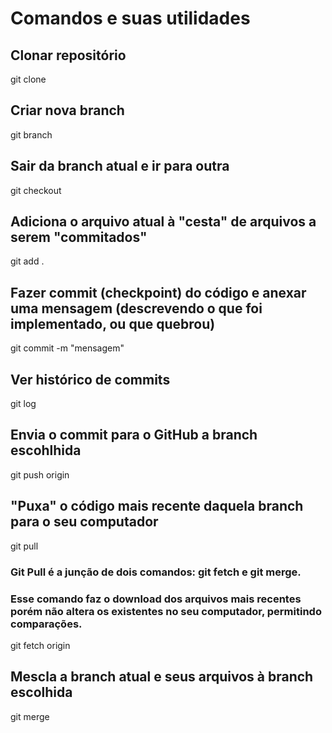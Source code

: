 # Comandos e suas utilidades

## Clonar repositório
git clone <url>

## Criar nova branch
git branch <nome>

## Sair da branch atual e ir para outra
git checkout <nome>

## Adiciona o arquivo atual à "cesta" de arquivos a serem "commitados"
git add .

## Fazer commit (checkpoint) do código e anexar uma mensagem (descrevendo o que foi implementado, ou que quebrou)
git commit -m "mensagem"

## Ver histórico de commits
git log

## Envia o commit para o GitHub a branch escohlhida 
git push origin <branch>

## "Puxa" o código mais recente daquela branch para o seu computador
git pull

### Git Pull é a junção de dois comandos: git fetch e git merge.
### Esse comando faz o download dos arquivos mais recentes porém não altera os existentes no seu computador, permitindo comparações.
git fetch origin

## Mescla a branch atual e seus arquivos à branch escolhida
git merge <branch>